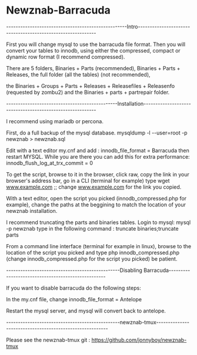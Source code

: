Newznab-Barracuda
=================

---------------------------------------------------Intro------------------------------------------------------------

First you will change mysql to use the barracuda file format. Then you will convert your tables to innodb, using either the compressed, compact or dynamic row format (I recommend compressed).

There are 5 folders, Binaries + Parts (recommended), Binaries + Parts + Releases, the full folder (all the tables) (not recommended),

the Binaries + Groups + Parts + Releases + Releasefiles + Releasenfo (requested by zombu2) and the Binaries + parts + partrepair folder.


-----------------------------------------------Installation----------------------------------------------------------

I recommend using mariadb or percona.

First, do a full backup of the mysql database. mysqldump -l --user=root -p newznab > newznab.sql

Edit with a text editor my.cnf and add : innodb_file_format = Barracuda then restart MYSQL. While you are there you can add this for extra performance: innodb_flush_log_at_trx_commit = 0

To get the script, browse to it in the browser, click raw, copy the link in your browser's address bar, go in a CLI (terminal for example) type wget www.example.com  ;; change www.example.com for the link you copied.

With a text editor, open the script you picked (innodb_compressed.php for example), change the paths at the beggining to match the location of your newznab installation.

I recommend truncating the parts and binaries tables. Login to mysql: mysql -p newznab   type in the following command : truncate binaries;truncate parts

From a command line interface (terminal for example in linux), browse to the location of the script you picked and type php innodb_compressed.php (change innodb_compressed.php for the script you picked) be patient.

------------------------------------------------Disabling Barracuda---------------------------------------------------

If you want to disable barracuda do the following steps:

In the my.cnf file, change innodb_file_format = Antelope

Restart the mysql server, and mysql will convert back to antelope.

------------------------------------------------newznab-tmux---------------------------------------------------------

Please see the newznab-tmux git : https://github.com/jonnyboy/newznab-tmux
